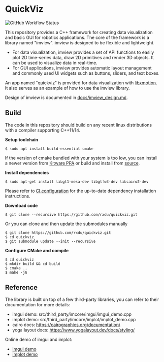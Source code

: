 # QuickViz

![GitHub Workflow Status](https://github.com/rxdu/quickviz/workflows/default/badge.svg)

This repository provides a C++ framework for creating data visualization and basic GUI for robotics applications. The
core of the framework is a library named "imview". imview is designed to be flexible and lightweight.

* For data visualization, imview provides a set of API functions to easily plot 2D time-series data, draw 2D primitives
  and render 3D objects. It can be used to visualize data in real-time.
* For GUI applications, imview provides automatic layout management and commonly used UI widgets such as buttons,
  sliders, and text boxes.

An app named "quickviz" is provided for data visualization with [libxmotion](https://github.com/rxdu/libxmotion). It
also serves as an example of how to use the imview library.

Design of imview is documented in [docs/imview_design.md](docs/imview_design.md).

## Build

The code in this repository should build on any recent linux distributions with a compiler supporting C++11/14.

**Setup toolchain**

```
$ sudo apt install build-essential cmake
```

If the version of cmake bundled with your system is too low, you can install a newer version
from [Kitware PPA](https://apt.kitware.com/) or build and install from [source](https://cmake.org/download/).

**Install dependencies**

```
$ sudo apt-get install libgl1-mesa-dev libglfw3-dev libcairo2-dev
```

Please refer to [CI configuration](.github/workflows/default.yml) for the up-to-date dependency installation
instructions.

**Download code**

```
$ git clone --recursive https://github.com/rxdu/quickviz.git
```

Or you can clone and then update the submodules manually

```
$ git clone https://github.com/rxdu/quickviz.git
$ cd quickviz
$ git submodule update --init --recursive
```

**Configure CMake and compile**

```
$ cd quickviz
$ mkdir build && cd build
$ cmake ..
$ make -j8
```

## Reference

The library is built on top of a few third-party libraries, you can refer to their documentation for more details:

* imgui demo: src/third_party/imcore/imgui/imgui_demo.cpp
* implot demo: src/third_party/imcore/implot/implot_demo.cpp
* cairo docs: https://cairographics.org/documentation/
* yoga layout docs: https://www.yogalayout.dev/docs/styling/

Online demo of imgui and implot:

* [imgui demo](https://greggman.github.io/doodles/glfw-imgui/out/glfw-imgui.html)
* [implot demo](https://traineq.org/implot_demo/src/implot_demo.html)
